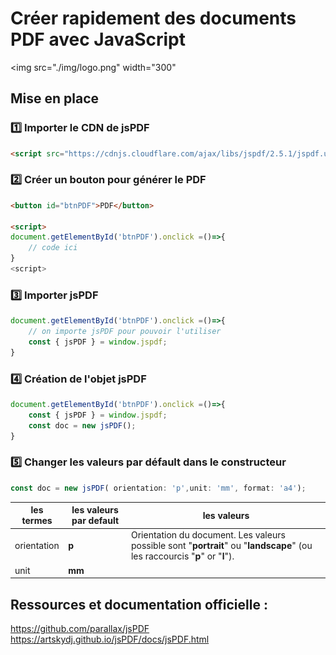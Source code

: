 # Créer rapidement des documents PDF avec JavaScript

<img src="./img/logo.png" width="300"

## Mise en place

### :one: Importer le CDN de jsPDF
```html
<script src="https://cdnjs.cloudflare.com/ajax/libs/jspdf/2.5.1/jspdf.umd.min.js"></script>
```

### :two: Créer un bouton pour générer le PDF
```html
<button id="btnPDF">PDF</button>

<script>
document.getElementById('btnPDF').onclick =()=>{
    // code ici
}
<script>
```

### :three: Importer jsPDF
```js
document.getElementById('btnPDF').onclick =()=>{
    // on importe jsPDF pour pouvoir l'utiliser
    const { jsPDF } = window.jspdf;
}
```

### :four: Création de l'objet jsPDF
```js
document.getElementById('btnPDF').onclick =()=>{
    const { jsPDF } = window.jspdf;
    const doc = new jsPDF();
}
```
### :five: Changer les valeurs par défault dans le constructeur
```js
const doc = new jsPDF( orientation: 'p',unit: 'mm', format: 'a4');
```
|les termes| les valeurs par default|les valeurs|
|---|---|---|
|orientation|**p**|Orientation du document. Les valeurs possible sont "**portrait**" ou "**landscape**" (ou les raccourcis "**p**" or "**l**").|
|unit| **mm**|
## Ressources et documentation officielle :
https://github.com/parallax/jsPDF
https://artskydj.github.io/jsPDF/docs/jsPDF.html

